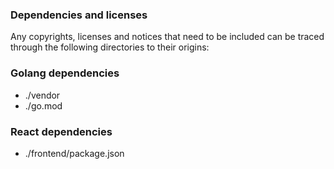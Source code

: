 ### Dependencies and licenses

Any copyrights, licenses and notices that need to be included can be traced through the following directories to their origins:

### Golang dependencies
* ./vendor
* ./go.mod

### React dependencies
* ./frontend/package.json